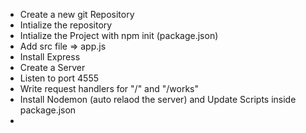 - Create a new git Repository
- Intialize the repository
- Intialize the Project with npm init (package.json)
- Add src file => app.js
- Install Express
- Create a Server
- Listen to port 4555
- Write request handlers for "/" and "/works"
- Install Nodemon (auto relaod the server) and Update Scripts inside package.json
-
